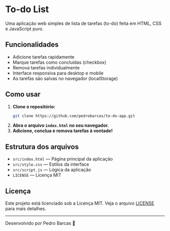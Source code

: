 # To-do List

Uma aplicação web simples de lista de tarefas (to-do) feita em HTML, CSS e JavaScript puro.

## Funcionalidades

- Adicione tarefas rapidamente
- Marque tarefas como concluídas (checkbox)
- Remova tarefas individualmente
- Interface responsiva para desktop e mobile
- As tarefas são salvas no navegador (localStorage)

## Como usar

1. **Clone o repositório:**
   ```bash
   git clone https://github.com/pedrobarcas/to-do-app.git
   ```
2. **Abra o arquivo `index.html` no seu navegador.**
3. **Adicione, conclua e remova tarefas à vontade!**

## Estrutura dos arquivos

- `src/index.html` — Página principal da aplicação
- `src/style.css` — Estilos da interface
- `src/script.js` — Lógica da aplicação
- `LICENSE` — Licença MIT

## Licença

Este projeto está licenciado sob a Licença MIT. Veja o arquivo [LICENSE](LICENSE) para mais detalhes.

---

Desenvolvido por Pedro Barcas 🚀
